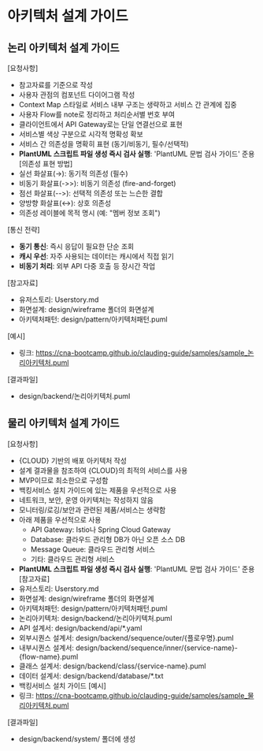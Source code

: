 # 아키텍처 설계 가이드

## 논리 아키텍처 설계 가이드

[요청사항]
- 참고자료를 기준으로 작성 
- 사용자 관점의 컴포넌트 다이어그램 작성
- Context Map 스타일로 서비스 내부 구조는 생략하고 서비스 간 관계에 집중
- 사용자 Flow를 note로 정리하고 처리순서별 번호 부여
- 클라이언트에서 API Gateway로는 단일 연결선으로 표현
- 서비스별 색상 구분으로 시각적 명확성 확보
- 서비스 간 의존성을 명확히 표현 (동기/비동기, 필수/선택적)
- **PlantUML 스크립트 파일 생성 즉시 검사 실행**: 'PlantUML 문법 검사  가이드' 준용 
[의존성 표현 방법]
- 실선 화살표(→): 동기적 의존성 (필수)
- 비동기 화살표(->>): 비동기 의존성 (fire-and-forget)
- 점선 화살표(-->): 선택적 의존성 또는 느슨한 결합
- 양방향 화살표(↔): 상호 의존성
- 의존성 레이블에 목적 명시 (예: "멤버 정보 조회")

[통신 전략]
- **동기 통신**: 즉시 응답이 필요한 단순 조회
- **캐시 우선**: 자주 사용되는 데이터는 캐시에서 직접 읽기
- **비동기 처리**: 외부 API 다중 호출 등 장시간 작업

[참고자료]
- 유저스토리: Userstory.md
- 화면설계: design/wireframe 폴더의 화면설계 
- 아키텍처패턴: design/pattern/아키텍처패턴.puml

[예시]
- 링크: https://cna-bootcamp.github.io/clauding-guide/samples/sample_논리아키텍처.puml

[결과파일]
- design/backend/논리아키텍처.puml

## 물리 아키텍처 설계 가이드

[요청사항]
- {CLOUD} 기반의 배포 아키텍처 작성
- 설계 결과물을 참조하여 {CLOUD}의 최적의 서비스를 사용 
- MVP이므로 최소한으로 구성함 
- 백킹서비스 설치 가이드에 있는 제품을 우선적으로 사용 
- 네트워크, 보안, 운영 아키텍처는 작성하지 않음 
- 모니터링/로깅/보안과 관련된 제품/서비스는 생략함 
- 아래 제품을 우선적으로 사용
  - API Gateway: Istio나 Spring Cloud Gateway
  - Database: 클라우드 관리형 DB가 아닌 오픈 소스 DB 
  - Message Queue: 클라우드 관리형 서비스 
  - 기타: 클라우드 관리형 서비스 
- **PlantUML 스크립트 파일 생성 즉시 검사 실행**: 'PlantUML 문법 검사  가이드' 준용 
[참고자료]
- 유저스토리: Userstory.md
- 화면설계: design/wireframe 폴더의 화면설계 
- 아키텍처패턴: design/pattern/아키텍처패턴.puml
- 논리아키텍처: design/backend/논리아키텍처.puml
- API 설계서: design/backend/api/*.yaml
- 외부시퀀스 설계서: design/backend/sequence/outer/{플로우명}.puml
- 내부시퀀스 설계서: design/backend/sequence/inner/{service-name}-{flow-name}.puml
- 클래스 설계서: design/backend/class/{service-name}.puml
- 데이터 설계서: design/backend/database/*.txt 
- 백킹서비스 설치 가이드
[예시]
- 링크: https://cna-bootcamp.github.io/clauding-guide/samples/sample_물리아키텍처.puml

[결과파일]
- design/backend/system/ 폴더에 생성 